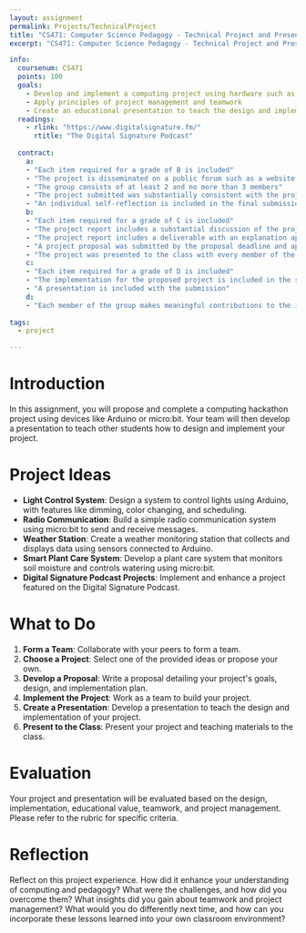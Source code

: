 ```yaml
---
layout: assignment
permalink: Projects/TechnicalProject
title: "CS471: Computer Science Pedagogy - Technical Project and Presentation"
excerpt: "CS471: Computer Science Pedagogy - Technical Project and Presentation"

info:
  coursenum: CS471
  points: 100
  goals:
    - Develop and implement a computing project using hardware such as Arduino or micro:bit
    - Apply principles of project management and teamwork
    - Create an educational presentation to teach the design and implementation of the project
  readings:
    - rlink: "https://www.digitalsignature.fm/"
      rtitle: "The Digital Signature Podcast"
      
  contract:
    a: 
    - "Each item required for a grade of B is included"
    - "The project is disseminated on a public forum such as a website, GitHub, article, paper submission, podcast, or other appropriate medium"
    - "The group consists of at least 2 and no more than 3 members"
    - "The project submitted was substantially consistent with the project proposed to and approved by the Professor"
    - "An individual self-reflection is included in the final submission that substantially documents the experience, your observations, and the feeback you received."
    b:
    - "Each item required for a grade of C is included"
    - "The project report includes a substantial discussion of the project goals, rationale, and development approach"
    - "The project report includes a deliverable with an explanation appropriate for use and extension by others"
    - "A project proposal was submitted by the proposal deadline and approved by the Professor"
    - "The project was presented to the class with every member of the group having a speaking role"
    c:
    - "Each item required for a grade of D is included"
    - "The implementation for the proposed project is included in the submission"
    - "A presentation is included with the submission"
    d:
    - "Each member of the group makes meaningful contributions to the implementation of the project"
      
tags:
  - project

---
```


# Introduction
In this assignment, you will propose and complete a computing hackathon project using devices like Arduino or micro:bit. Your team will then develop a presentation to teach other students how to design and implement your project.

# Project Ideas
- **Light Control System**: Design a system to control lights using Arduino, with features like dimming, color changing, and scheduling.
- **Radio Communication**: Build a simple radio communication system using micro:bit to send and receive messages.
- **Weather Station**: Create a weather monitoring station that collects and displays data using sensors connected to Arduino.
- **Smart Plant Care System**: Develop a plant care system that monitors soil moisture and controls watering using micro:bit.
- **Digital Signature Podcast Projects**: Implement and enhance a project featured on the Digital Signature Podcast.

# What to Do
1. **Form a Team**: Collaborate with your peers to form a team.
2. **Choose a Project**: Select one of the provided ideas or propose your own.
3. **Develop a Proposal**: Write a proposal detailing your project's goals, design, and implementation plan.
4. **Implement the Project**: Work as a team to build your project.
5. **Create a Presentation**: Develop a presentation to teach the design and implementation of your project.
6. **Present to the Class**: Present your project and teaching materials to the class.

# Evaluation
Your project and presentation will be evaluated based on the design, implementation, educational value, teamwork, and project management. Please refer to the rubric for specific criteria.

# Reflection
Reflect on this project experience. How did it enhance your understanding of computing and pedagogy? What were the challenges, and how did you overcome them? What insights did you gain about teamwork and project management?  What would you do differently next time, and how can you incorporate these lessons learned into your own classroom environment?
